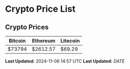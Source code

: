 # Crypto Price List

## Crypto Prices
| Bitcoin | Ethereum | Litecoin |
| ------- | -------- | -------- |
| $73794 | $2612.57 | $69.29 |
**Last Updated:** 2024-11-06 14:57 UTC
**Last Updated:** $DATE$
